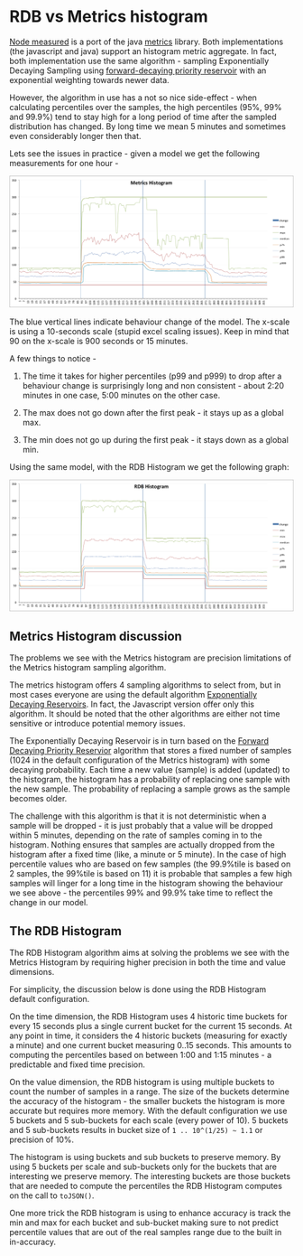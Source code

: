 # RDB vs Metrics histogram

[Node measured](https://github.com/felixge/node-measured) is a port of the java [metrics](https://github.com/dropwizard/metrics) library.
Both implementations (the javascript and java) support an histogram metric aggregate. In fact, both implementation use
 the same algorithm - sampling Exponentially Decaying Sampling using
[forward-decaying priority reservoir](http://dimacs.rutgers.edu/~graham/pubs/papers/fwddecay.pdf) with an exponential
weighting towards newer data.

However, the algorithm in use has a not so nice side-effect - when calculating percentiles over the samples, the high
percentiles (95%, 99% and 99.9%) tend to stay high for a long period of time after the sampled distribution has changed.
By long time we mean 5 minutes and sometimes even considerably longer then that.

Lets see the issues in practice - given a model we get the following measurements for one hour -

![Graph of the Metrics histogram](metrics-histogram.png?raw=true "Metrics Histogram")

The blue vertical lines indicate behaviour change of the model. The x-scale is using a 10-seconds scale (stupid excel scaling issues).
Keep in mind that 90 on the x-scale is 900 seconds or 15 minutes.

A few things to notice -

1. The time it takes for higher percentiles (p99 and p999) to drop after a behaviour change is surprisingly long and non consistent - about
2:20 minutes in one case, 5:00 minutes on the other case.

2. The max does not go down after the first peak - it stays up as a global max.

3. The min does not go up during the first peak - it stays down as a global min.

Using the same model, with the RDB Histogram we get the following graph:

![Graph of the Metrics histogram](rdb-histogram.png?raw=true "RDB Histogram")

## Metrics Histogram discussion

The problems we see with the Metrics histogram are precision limitations of the Metrics histogram sampling algorithm.

The metrics histogram offers 4 sampling algorithms to select from, but in most cases everyone are using the default algorithm
[Exponentially Decaying Reservoirs](http://metrics.dropwizard.io/3.1.0/manual/core/#exponentially-decaying-reservoirs).
In fact, the Javascript version offer only this algorithm. It should be noted that the other algorithms are either not time sensitive
or introduce potential memory issues.

The Exponentially Decaying Reservoir is in turn based on the [Forward Decaying Priority Reservior](http://dimacs.rutgers.edu/~graham/pubs/papers/fwddecay.pdf)
algorithm that stores a fixed number of samples (1024 in the default configuration of the Metrics histogram) with some
decaying probability. Each time a new value (sample) is added (updated) to the histogram, the histogram has a probability of replacing
one sample with the new sample. The probability of replacing a sample grows as the sample becomes older.

The challenge with this algorithm is that it is not deterministic when a sample will be dropped - it is just probably that a value will be
 dropped within 5 minutes, depending on the rate of samples coming in to the histogram. Nothing ensures that samples are actually dropped
 from the histogram after a fixed time (like, a minute or 5 minute). In the case of high percentile values who are based on few samples
 (the 99.9%tile is based on 2 samples, the 99%tile is based on 11) it is probable that samples a few high samples will linger for a long time
 in the histogram showing the behaviour we see above - the percentiles 99% and 99.9% take time to reflect the change in our model.

## The RDB Histogram

The RDB Histogram algorithm aims at solving the problems we see with the Metrics Histogram by requiring higher precision in both the
time and value dimensions.

For simplicity, the discussion below is done using the RDB Histogram default configuration.

On the time dimension, the RDB Histogram uses 4 historic time buckets for every 15 seconds plus a single current bucket for the current 15 seconds.
 At any point in time, it considers the 4 historic buckets (measuring for exactly a minute) and one current bucket measuring 0..15 seconds.
 This amounts to computing the percentiles based on between 1:00 and 1:15 minutes - a predictable and fixed time precision.

On the value dimension, the RDB histogram is using multiple buckets to count the number of samples in a range. The size of the buckets
 determine the accuracy of the histogram - the smaller buckets the histogram is more accurate but requires more memory.
 With the default configuration we use 5 buckets and 5 sub-buckets for each scale (every power of 10).
 5 buckets and 5 sub-buckets results in bucket size of ```1 .. 10^(1/25) ~ 1.1``` or precision of 10%.

The histogram is using buckets and sub buckets to preserve memory. By using 5 buckets per scale and sub-buckets only for the buckets that
are interesting we preserve memory. The interesting buckets are those buckets that are needed to compute the percentiles the RDB Histogram
 computes on the call to ```toJSON()```.

One more trick the RDB histogram is using to enhance accuracy is track the min and max for each bucket and sub-bucket making sure to
 not predict percentile values that are out of the real samples range due to the built in in-accuracy.


